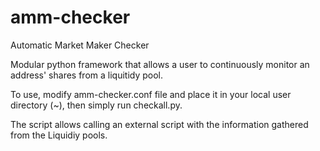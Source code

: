# amm-checker
Automatic Market Maker Checker

Modular python framework that allows a user to continuously monitor an address' shares from a liquitidy pool.

To use, modify amm-checker.conf file and place it in your local user directory (~), then simply run checkall.py.

The script allows calling an external script with the information gathered from the Liquidiy pools.
